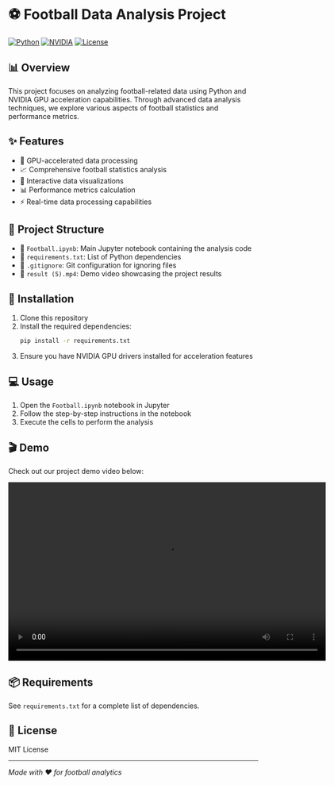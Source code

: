# ⚽ Football Data Analysis Project

[![Python](https://img.shields.io/badge/Python-3.x-blue.svg)](https://www.python.org/)
[![NVIDIA](https://img.shields.io/badge/NVIDIA-GPU-green.svg)](https://www.nvidia.com/)
[![License](https://img.shields.io/badge/License-MIT-yellow.svg)](https://opensource.org/licenses/MIT)

## 📊 Overview
This project focuses on analyzing football-related data using Python and NVIDIA GPU acceleration capabilities. Through advanced data analysis techniques, we explore various aspects of football statistics and performance metrics.

## ✨ Features
- 🚀 GPU-accelerated data processing
- 📈 Comprehensive football statistics analysis
- 🎨 Interactive data visualizations
- 📊 Performance metrics calculation
- ⚡ Real-time data processing capabilities

## 📁 Project Structure
- 📓 `Football.ipynb`: Main Jupyter notebook containing the analysis code
- 📝 `requirements.txt`: List of Python dependencies
- 🔧 `.gitignore`: Git configuration for ignoring files
- 🎥 `result (5).mp4`: Demo video showcasing the project results

## 🚀 Installation
1. Clone this repository
2. Install the required dependencies:
   ```bash
   pip install -r requirements.txt
   ```
3. Ensure you have NVIDIA GPU drivers installed for acceleration features

## 💻 Usage
1. Open the `Football.ipynb` notebook in Jupyter
2. Follow the step-by-step instructions in the notebook
3. Execute the cells to perform the analysis

## 🎬 Demo
Check out our project demo video below:

<video width="640" height="360" controls>
  <source src="https://github.com/Sourya Sarkar/foot/blob/main/result%20(5).mp4?raw=true" type="video/mp4">
  Your browser does not support the video tag.
</video>

## 📦 Requirements
See `requirements.txt` for a complete list of dependencies.

## 📄 License
MIT License

---
*Made with ❤️ for football analytics*